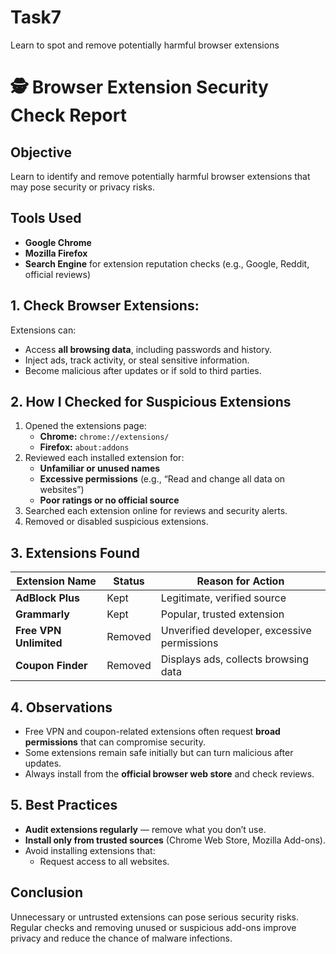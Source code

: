 # Task7

  Learn to spot and remove potentially harmful browser extensions

  # 🕵️ Browser Extension Security Check Report

##  Objective
Learn to identify and remove potentially harmful browser extensions that may pose security or privacy risks.

## Tools Used
- **Google Chrome** 
- **Mozilla Firefox** 
- **Search Engine** for extension reputation checks (e.g., Google, Reddit, official reviews)



## 1. Check Browser Extensions:

Extensions can:
- Access **all browsing data**, including passwords and history.
- Inject ads, track activity, or steal sensitive information.
- Become malicious after updates or if sold to third parties.



## 2. How I Checked for Suspicious Extensions

1. Opened the extensions page:
   - **Chrome:** `chrome://extensions/`
   - **Firefox:** `about:addons`
2. Reviewed each installed extension for:
   - **Unfamiliar or unused names**
   - **Excessive permissions** (e.g., “Read and change all data on websites”)
   - **Poor ratings or no official source**
3. Searched each extension online for reviews and security alerts.
4. Removed or disabled suspicious extensions.



## 3. Extensions Found

| Extension Name       | Status  | Reason for Action                         |
|----------------------|---------|-------------------------------------------|
| **AdBlock Plus**     | Kept    | Legitimate, verified source              |
| **Grammarly**        | Kept    | Popular, trusted extension               |
| **Free VPN Unlimited**| Removed | Unverified developer, excessive permissions |
| **Coupon Finder**    | Removed | Displays ads, collects browsing data     |



## 4. Observations

- Free VPN and coupon-related extensions often request **broad permissions** that can compromise security.
- Some extensions remain safe initially but can turn malicious after updates.
- Always install from the **official browser web store** and check reviews.



## 5. Best Practices

- **Audit extensions regularly** — remove what you don’t use.
- **Install only from trusted sources** (Chrome Web Store, Mozilla Add-ons).
- Avoid installing extensions that:
  - Request access to all websites.


##  Conclusion

Unnecessary or untrusted extensions can pose serious security risks. Regular checks and removing unused or suspicious add-ons improve privacy and reduce the chance of malware infections.



